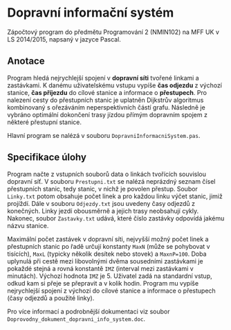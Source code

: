 # Dopravní informační systém

Zápočtový program do předmětu Programování 2 (NMIN102) na MFF UK v LS 2014/2015, napsaný v jazyce Pascal. 

## Anotace

Program hledá nejrychlejší spojení v **dopravní síti** tvořené linkami a zastávkami. K danému uživatelskému vstupu vypíše **čas odjezdu** z výchozí stanice, **čas příjezdu** do cílové stanice a informace o **přestupech**. Pro nalezení cesty do přestupních stanic je uplatněn Dijkstrův algoritmus kombinovaný s ořezáváním neperspektivních částí grafu. Následně je vybráno optimální dokončení trasy jízdou přímým dopravním spojem z některé přestupní stanice.

Hlavní program se nalézá v souboru `DopravniInformacniSystem.pas`.

## Specifikace úlohy

Program načte z vstupních souborů data o linkách tvořících souvislou dopravní síť. V souboru `Prestupni.txt` se nalézá neprázdný seznam čísel přestupních stanic, tedy stanic, v nichž je povolen přestup. Soubor `Linky.txt` potom obsahuje počet linek a pro každou linku výčet stanic, jimiž projíždí. Dále v souboru `Odjezdy.txt` jsou uvedeny časy odjezdů z konečných. Linky jezdí obousměrně a jejich trasy neobsahují cykly. Nakonec, soubor `Zastavky.txt` udává, které číslo zastávky odpovídá jakému názvu stanice.

Maximální počet zastávek v dopravní síti, nejvyšší možný počet linek a přestupních stanic po řadě určují konstanty `MaxN` (může se pohybovat v tisících), `MaxL` (typicky několik desítek nebo stovek) a `MaxnP=100`. Doba uplynulá při cestě mezi libovolnými dvěma sousedními zastávkami je pokaždé stejná a rovná konstantě `IMZ` (interval mezi zastávkami v minutách). Výchozí hodnota  `IMZ` je 5. Uživatel zadá na standardní vstup, odkud kam si přeje se přepravit a v kolik hodin. Program mu vypíše nejrychlejší spojení z výchozí do cílové stanice a informace o přestupech (časy odjezdů a použité linky).

Pro více informací a podrobnější dokumentaci viz soubor `Doprovodny_dokument_dopravni_info_system.doc`.  

